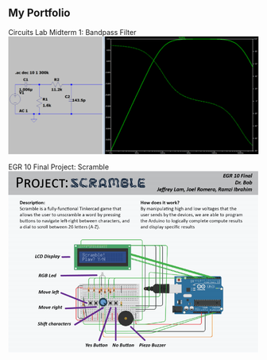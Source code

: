 ## My Portfolio

Circuits Lab Midterm 1: Bandpass Filter  
![image of bandpass filter](/assets/images/BPF.PNG)  
  
EGR 10 Final Project: Scramble  
![scramble_details](/assets/images/projectscramble.PNG)  
